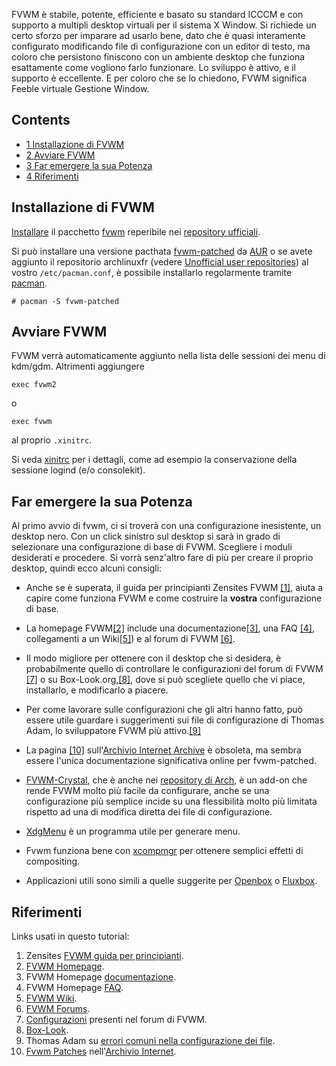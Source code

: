 FVWM è stabile, potente, efficiente e basato su standard ICCCM e con supporto a multipli desktop virtuali per il sistema X Window. Si richiede un certo sforzo per imparare ad usarlo bene, dato che è quasi interamente configurato modificando file di configurazione con un editor di testo, ma coloro che persistono finiscono con un ambiente desktop che funziona esattamente come vogliono farlo funzionare. Lo sviluppo è attivo, e il supporto è eccellente. E per coloro che se lo chiedono, FVWM significa Feeble virtuale Gestione Window.

## Contents

*   [1 Installazione di FVWM](#Installazione_di_FVWM)
*   [2 Avviare FVWM](#Avviare_FVWM)
*   [3 Far emergere la sua Potenza](#Far_emergere_la_sua_Potenza)
*   [4 Riferimenti](#Riferimenti)

## Installazione di FVWM

[Installare](/index.php/Pacman_(Italiano) "Pacman (Italiano)") il pacchetto [fvwm](https://www.archlinux.org/packages/?name=fvwm) reperibile nei [repository ufficiali](/index.php/Official_repositories_(Italiano) "Official repositories (Italiano)").

Si può installare una versione pacthata [fvwm-patched](https://aur.archlinux.org/packages/fvwm-patched/) da [AUR](/index.php/Arch_User_Repository_(Italiano) "Arch User Repository (Italiano)") o se avete aggiunto il repositorio archlinuxfr (vedere [Unofficial user repositories](/index.php/Unofficial_user_repositories "Unofficial user repositories")) al vostro `/etc/pacman.conf`, è possibile installarlo regolarmente tramite [pacman](/index.php/Pacman_(Italiano) "Pacman (Italiano)").

```
# pacman -S fvwm-patched

```

## Avviare FVWM

FVWM verrà automaticamente aggiunto nella lista delle sessioni dei menu di kdm/gdm. Altrimenti aggiungere

```
exec fvwm2 

```

o

```
exec fvwm

```

al proprio `.xinitrc`.

Si veda [xinitrc](/index.php/Xinitrc_(Italiano) "Xinitrc (Italiano)") per i dettagli, come ad esempio la conservazione della sessione logind (e/o consolekit).

## Far emergere la sua Potenza

Al primo avvio di fvwm, ci si troverà con una configurazione inesistente, un desktop nero. Con un click sinistro sul desktop si sarà in grado di selezionare una configurazione di base di FVWM. Scegliere i moduli desiderati e procedere. Si vorrà senz'altro fare di più per creare il proprio desktop, quindi ecco alcuni consigli:

*   Anche se è superata, il guida per principianti Zensites FVWM [[1]](http://zensites.net/fvwm/guide/), aiuta a capire come funziona FVWM e come costruire la **vostra** configurazione di base.

*   La homepage FVWM[[2]](http://fvwm.org/) include una documentazione[[3]](http://fvwm.org/documentation/), una FAQ [[4]](http://fvwm.org/documentation/faq/), collegamenti a un Wiki[[5]](http://fvwmwiki.xteddy.org/)) e al forum di FVWM [[6]](http://www.fvwmforums.org).

*   Il modo migliore per ottenere con il desktop che si desidera, è probabilmente quello di controllare le configurazioni del forum di FVWM [[7]](http://www.fvwmforums.org/phpBB3/viewforum.php?f=39&sid=468469f95f9a2a90cd9d5a0819d26eec) o su Box-Look.org,[[8]](http://www.box-look.org), dove si può scegliete quello che vi piace, installarlo, e modificarlo a piacere.

*   Per come lavorare sulle configurazioni che gli altri hanno fatto, può essere utile guardare i suggerimenti sui file di configurazione di Thomas Adam, lo sviluppatore FVWM più attivo.[[9]](http://www.fvwmforums.org/phpBB3/viewtopic.php?f=40&t=1505)

*   La pagina [[10]](http://web.archive.org/web/20070912061152/abdn.ac.uk/~u15dm4/fvwm/) sull'[Archivio Internet Archive](http://archive.org/) è obsoleta, ma sembra essere l'unica documentazione significativa online per fvwm-patched.

*   [FVWM-Crystal](/index.php?title=FVWM-Crystal&action=edit&redlink=1 "FVWM-Crystal (page does not exist)"), che è anche nei [repository di Arch](https://www.archlinux.org/packages/extra/any/fvwm-crystal/), è un add-on che rende FVWM molto più facile da configurare, anche se una configurazione più semplice incide su una flessibilità molto più limitata rispetto ad una di modifica diretta dei file di configurazione.

*   [XdgMenu](/index.php/XdgMenu "XdgMenu") è un programma utile per generare menu.

*   Fvwm funziona bene con [xcompmgr](/index.php/Xcompmgr "Xcompmgr") per ottenere semplici effetti di compositing.

*   Applicazioni utili sono simili a quelle suggerite per [Openbox](/index.php/Openbox_(Italiano) "Openbox (Italiano)") o [Fluxbox](/index.php/Fluxbox_(Italiano) "Fluxbox (Italiano)").

## Riferimenti

Links usati in questo tutorial:

1.  Zensites [FVWM guida per principianti](http://zensites.net/fvwm/guide/).
2.  [FVWM Homepage](http://fvwm.org/).
3.  FVWM Homepage [documentazione](http://fvwm.org/documentation/).
4.  FVWM Homepage [FAQ](http://fvwm.org/documentation/faq/).
5.  [FVWM Wiki](http://fvwmwiki.xteddy.org/).
6.  [FVWM Forums](http://www.fvwmforums.org).
7.  [Configurazioni](http://www.fvwmforums.org/phpBB3/viewforum.php?f=39&sid=468469f95f9a2a90cd9d5a0819d26eec) presenti nel forum di FVWM.
8.  [Box-Look](http://www.box-look.org/).
9.  Thomas Adam su [errori comuni nella configurazione dei file](http://www.fvwmforums.org/phpBB3/viewtopic.php?f=40&t=1505).
10.  [Fvwm Patches](http://web.archive.org/web/20070912061152/abdn.ac.uk/~u15dm4/fvwm/) nell'[Archivio Internet](http://archive.org/).